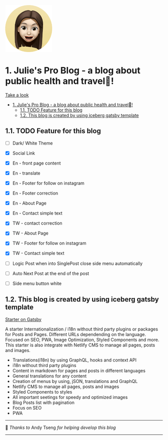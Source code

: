 <!-- [![Gitpod Ready-to-Code](https://img.shields.io/badge/Gitpod-Ready--to--Code-blue?logo=gitpod)](https://gitpod.io/#https://github.com/diogorodrigues/iceberg-gatsby-multilang)  -->

<img src="./src/images/julie-icon.png" width="150">






# 1. Julie's Pro Blog - a blog about public health and travel!

[Take a look](https://juliespro.netlify.com)

 <!-- [Demo on Netlify](https://iceberg-gatsby-multilang.netlify.com/) -->

- [1. Julie's Pro Blog - a blog about public health and travel!](#1-julies-pro-blog---a-blog-about-public-health-and-travel)
  - [1.1. TODO Feature for this blog](#11-todo-feature-for-this-blog)
  - [1.2. This blog is created by using iceberg gatsby template](#12-this-blog-is-created-by-using-iceberg-gatsby-template)

## 1.1. TODO Feature for this blog

- [ ] Dark/ White Theme
- [x] Social Link
- [x] En - front page content
- [x] En - translate
- [x] En - Footer for follow on instagram
- [x] En - Footer correction
- [x] En - About Page
- [x] En - Contact simple text
- [x] TW - contact correction
- [x] TW - About Page
- [x] TW - Footer for follow on instagram
- [x] TW - Contact simple text
- [ ] Logic Post when into SinglePost close side menu automatically
- [ ] Auto Next Post at the end of the post
- [ ] Side menu button white



## 1.2. This blog is created by using iceberg gatsby template

[Starter on Gatsby](https://www.gatsbyjs.org/starters/diogorodrigues/iceberg-gatsby-multilang/) 

A starter Internationalization / i18n without third party plugins or packages for Posts and Pages. Different URLs dependending on the language. Focused on SEO, PWA, Image Optimization, Styled Components and more. This starter is also integrate with Netlify CMS to manage all pages, posts and images.

-   Translations(i18n) by using GraphQL, hooks and context API
-   i18n without third party plugins
-   Content in markdown for pages and posts in different languages
-   General translations for any content
-   Creation of menus by using, jSON, translations and GraphQL
-   Netlify CMS to manage all pages, posts and images
-   Styled Components to styles
-   All important seetings for speedy and optimized images
-   Blog Posts list with pagination
-   Focus on SEO
-   PWA




---

💜 _Thanks_ _to_  Andy Tseng _for_ _helping_ _develop_ _this_ _blog_

---
